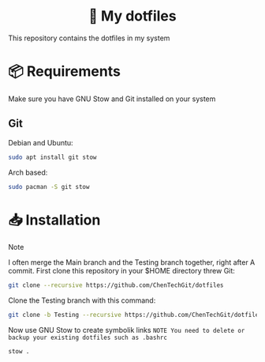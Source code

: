 <h1 align="center">📄 My dotfiles</h1>

This repository contains the dotfiles in my system

# 📦 Requirements

Make sure you have GNU Stow and Git installed on your system

## Git
Debian and Ubuntu:
```bash
sudo apt install git stow
```

Arch based:
```bash
sudo pacman -S git stow
```

# 📥 Installation
> [!NOTE]  
> I often merge the Main branch and the Testing branch together, right after
> A commit.
First clone this repository in your $HOME directory threw Git:
```bash
git clone --recursive https://github.com/ChenTechGit/dotfiles
```
Clone the Testing branch with this command:
```bash
git clone -b Testing --recursive https://github.com/ChenTechGit/dotfiles
```

Now use GNU Stow to create symbolik links
`NOTE You need to delete or backup your existing dotfiles such as .bashrc`
```bash
stow .
```
